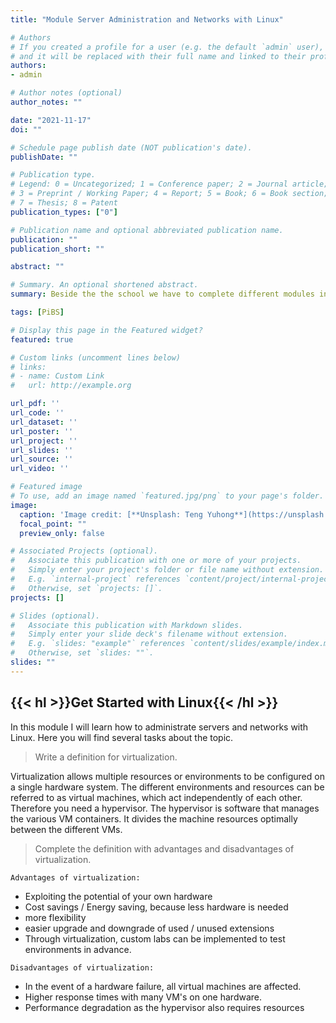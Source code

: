 ```yaml
---
title: "Module Server Administration and Networks with Linux"

# Authors
# If you created a profile for a user (e.g. the default `admin` user), write the username (folder name) here 
# and it will be replaced with their full name and linked to their profile.
authors:
- admin

# Author notes (optional)
author_notes: ""

date: "2021-11-17"
doi: ""

# Schedule page publish date (NOT publication's date).
publishDate: ""

# Publication type.
# Legend: 0 = Uncategorized; 1 = Conference paper; 2 = Journal article;
# 3 = Preprint / Working Paper; 4 = Report; 5 = Book; 6 = Book section;t
# 7 = Thesis; 8 = Patent
publication_types: ["0"]

# Publication name and optional abbreviated publication name.
publication: ""
publication_short: ""

abstract: ""

# Summary. An optional shortened abstract.
summary: Beside the the school we have to complete different modules in our company. The third topic is about server administration and networks with Linux.

tags: [PiBS]

# Display this page in the Featured widget?
featured: true

# Custom links (uncomment lines below)
# links:
# - name: Custom Link
#   url: http://example.org

url_pdf: ''
url_code: ''
url_dataset: ''
url_poster: ''
url_project: ''
url_slides: ''
url_source: ''
url_video: ''

# Featured image
# To use, add an image named `featured.jpg/png` to your page's folder. 
image:
  caption: 'Image credit: [**Unsplash: Teng Yuhong**](https://unsplash.com/photos/qMehmIyaXvY)'
  focal_point: ""
  preview_only: false

# Associated Projects (optional).
#   Associate this publication with one or more of your projects.
#   Simply enter your project's folder or file name without extension.
#   E.g. `internal-project` references `content/project/internal-project/index.md`.
#   Otherwise, set `projects: []`.
projects: []

# Slides (optional).
#   Associate this publication with Markdown slides.
#   Simply enter your slide deck's filename without extension.
#   E.g. `slides: "example"` references `content/slides/example/index.md`.
#   Otherwise, set `slides: ""`.
slides: ""
---
```

## {{< hl >}}<b>Get Started with Linux</b>{{< /hl >}}<br>
In this module I will learn how to administrate servers and networks with Linux. Here you will find several tasks about the topic.<br>
> Write a definition for virtualization.

Virtualization allows multiple resources or environments to be configured on a single hardware system. The different environments and resources can be referred to as virtual machines, which act independently of each other. Therefore you need a hypervisor. The hypervisor is software that manages the various VM containers. It divides the machine resources optimally between the different VMs.<br>

> Complete the definition with advantages and disadvantages of virtualization.

`Advantages of virtualization:`<br>
- Exploiting the potential of your own hardware
- Cost savings / Energy saving, because less hardware is needed
- more flexibility
- easier upgrade and downgrade of used / unused extensions
- Through virtualization, custom labs can be implemented to test environments in advance.

`Disadvantages of virtualization:`<br>
- In the event of a hardware failure, all virtual machines are affected.
- Higher response times with many VM's on one hardware.
- Performance degradation as the hypervisor also requires resources
